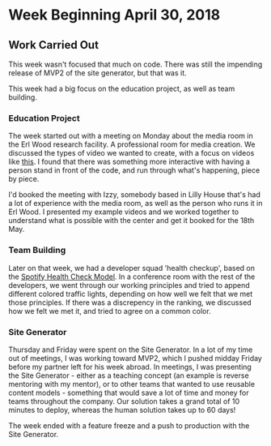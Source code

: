 # Week Beginning April 30, 2018

## Work Carried Out
This week wasn't focused that much on code. There was still the impending release of MVP2 of the site generator, but that was it. 

This week had a big focus on the education project, as well as team building.

### Education Project
The week started out with a meeting on Monday about the media room in the Erl Wood research facility. A professional room for media creation. We discussed the types of video we wanted to create, with a focus on videos like [this](https://www.youtube.com/watch?v=cXgA1d_E-jY). I found that there was something more interactive with having a person stand in front of the code, and run through what's happening, piece by piece.

I'd booked the meeting with Izzy, somebody based in Lilly House that's had a lot of experience with the media room, as well as the person who runs it in Erl Wood. I presented my example videos and we worked together to understand what is possible with the center and get it booked for the 18th May.

### Team Building
Later on that week, we had a developer squad 'health checkup', based on the [Spotify Health Check Model](https://labs.spotify.com/2014/09/16/squad-health-check-model/). In a conference room with the rest of the developers, we went through our working principles and tried to append different colored traffic lights, depending on how well we felt that we met those principles. If there was a discrepency in the ranking, we discussed how we felt we met it, and tried to agree on a common color.

### Site Generator
Thursday and Friday were spent on the Site Generator. In a lot of my time out of meetings, I was working toward MVP2, which I pushed midday Friday before my partner left for his week abroad. In meetings, I was presenting the Site Generator - either as a teaching concept (an example is reverse mentoring with my mentor), or to other teams that wanted to use reusable content models - something that would save a lot of time and money for teams throughout the company. Our solution takes a grand total of 10 minutes to deploy, whereas the human solution takes up to 60 days!

The week ended with a feature freeze and a push to production with the Site Generator.